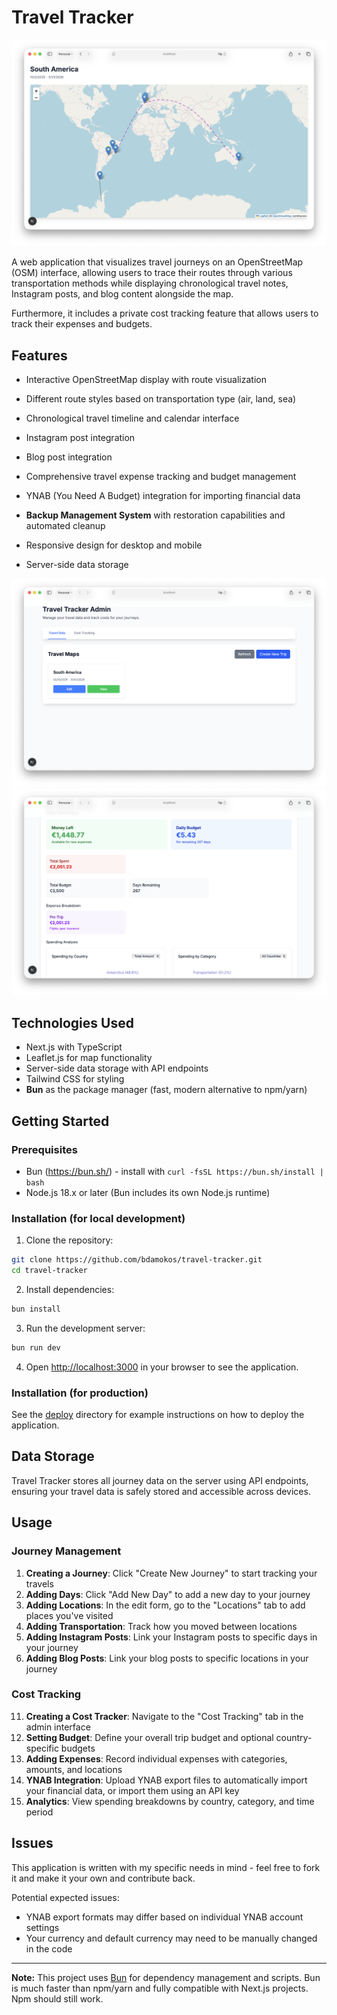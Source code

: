 # Travel Tracker

![Travel Tracker](./public/screenshots/embeddable_map.png)

A web application that visualizes travel journeys on an OpenStreetMap (OSM) interface, allowing users to trace their routes through various transportation methods while displaying chronological travel notes, Instagram posts, and blog content alongside the map.

Furthermore, it includes a private cost tracking feature that allows users to track their expenses and budgets.

## Features

- Interactive OpenStreetMap display with route visualization
- Different route styles based on transportation type (air, land, sea)
- Chronological travel timeline and calendar interface

- Instagram post integration
- Blog post integration
- Comprehensive travel expense tracking and budget management
- YNAB (You Need A Budget) integration for importing financial data
- **Backup Management System** with restoration capabilities and automated cleanup
- Responsive design for desktop and mobile
- Server-side data storage

![Travel Tracker Screenshot](./public/screenshots/admin_overview.png)
![Travel Tracker Screenshot](./public/screenshots/cost_tracker.png)

## Technologies Used

- Next.js with TypeScript
- Leaflet.js for map functionality
- Server-side data storage with API endpoints
- Tailwind CSS for styling
- **Bun** as the package manager (fast, modern alternative to npm/yarn)

## Getting Started

### Prerequisites

- Bun (https://bun.sh/) - install with `curl -fsSL https://bun.sh/install | bash`
- Node.js 18.x or later (Bun includes its own Node.js runtime)

### Installation (for local development)

1. Clone the repository:
```bash
git clone https://github.com/bdamokos/travel-tracker.git
cd travel-tracker
```

2. Install dependencies:
```bash
bun install
```

3. Run the development server:
```bash
bun run dev
```

4. Open [http://localhost:3000](http://localhost:3000) in your browser to see the application.

### Installation (for production)

See the [deploy](./deploy) directory for example instructions on how to deploy the application.

## Data Storage

Travel Tracker stores all journey data on the server using API endpoints, ensuring your travel data is safely stored and accessible across devices.

## Usage

### Journey Management
1. **Creating a Journey**: Click "Create New Journey" to start tracking your travels
2. **Adding Days**: Click "Add New Day" to add a new day to your journey
3. **Adding Locations**: In the edit form, go to the "Locations" tab to add places you've visited
4. **Adding Transportation**: Track how you moved between locations
5. **Adding Instagram Posts**: Link your Instagram posts to specific days in your journey
6. **Adding Blog Posts**: Link your blog posts to specific locations in your journey


### Cost Tracking
11. **Creating a Cost Tracker**: Navigate to the "Cost Tracking" tab in the admin interface
12. **Setting Budget**: Define your overall trip budget and optional country-specific budgets
13. **Adding Expenses**: Record individual expenses with categories, amounts, and locations
14. **YNAB Integration**: Upload YNAB export files to automatically import your financial data, or import them using an API key
15. **Analytics**: View spending breakdowns by country, category, and time period

## Issues
This application is written with my specific needs in mind - feel free to fork it and make it your own and contribute back.

Potential expected issues:
- YNAB export formats may differ based on individual YNAB account settings
- Your currency and default currency may need to be manually changed in the code

---

**Note:** This project uses [Bun](https://bun.sh/) for dependency management and scripts. Bun is much faster than npm/yarn and fully compatible with Next.js projects. Npm should still work.





